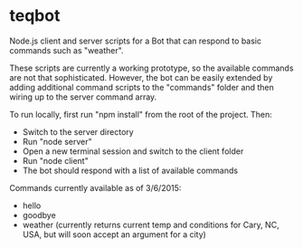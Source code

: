 # teqbot
Node.js client and server scripts for a Bot that can respond to basic commands such as "weather". 

These scripts are currently a working prototype, so the available commands are not that sophisticated. However, the bot can be easily extended 
by adding additional command scripts to the "commands" folder and then wiring up to the server command
array.

To run locally, first run "npm install" from the root of the project. Then:
- Switch to the server directory
- Run "node server"
- Open a new terminal session and switch to the client folder
- Run "node client"
- The bot should respond with a list of available commands

Commands currently available as of 3/6/2015:
- hello
- goodbye
- weather (currently returns current temp and conditions for Cary, NC, USA, but will soon accept an argument for a city)

